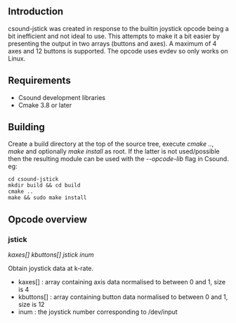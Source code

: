 ## Introduction
csound-jstick was created in response to the builtin joystick opcode being a bit inefficient and not ideal to use. This attempts to make it a bit easier by presenting the output in two arrays (buttons and axes). A maximum of 4 axes and 12 buttons is supported.
The opcode uses evdev so only works on Linux.


## Requirements
 - Csound development libraries
 - Cmake 3.8 or later


## Building
Create a build directory at the top of the source tree, execute *cmake ..*, *make* and optionally *make install* as root. If the latter is not used/possible then the resulting module can be used with the *--opcode-lib* flag in Csound. eg:
	
	cd csound-jstick
	mkdir build && cd build
	cmake ..
	make && sudo make install


## Opcode overview
### jstick 
*kaxes[] kbuttons[] jstick inum*

Obtain joystick data at k-rate.

 - kaxes[] : array containing axis data normalised to between 0 and 1, size is 4
 - kbuttons[] : array containing button data normalised to between 0 and 1, size is 12
 - inum : the joystick number corresponding to /dev/input

